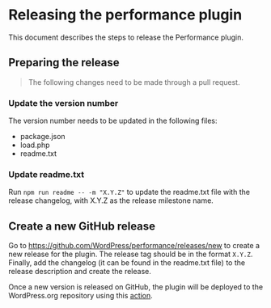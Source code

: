 # Releasing the performance plugin

This document describes the steps to release the Performance plugin.

## Preparing the release

> The following changes need to be made through a pull request.

### Update the version number

The version number needs to be updated in the following files:

- package.json
- load.php
- readme.txt

### Update readme.txt

Run `npm run readme -- -m "X.Y.Z"` to update the readme.txt file with the release changelog, with X.Y.Z as the release milestone name.

## Create a new GitHub release

Go to https://github.com/WordPress/performance/releases/new to create a new release for the plugin. The release tag should be in the format `X.Y.Z`. Finally, add the changelog (it can be found in the readme.txt file) to the release description and create the release.

Once a new version is released on GitHub, the plugin will be deployed to the WordPress.org repository using this [action](../.github/workflows/deploy-dotorg.yml).
